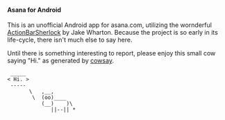 #### Asana for Android

This is an unofficial Android app for asana.com,
utilizing the wornderful [ActionBarSherlock](http://actionbarsherlock.com) by
Jake Wharton.  Because the project is so early in its life-cycle, there isn't
much else to say here.

Until there is something interesting to report, please enjoy this small cow
saying "Hi." as generated by
[cowsay](http://www.nog.net/~tony/warez/cowsay.shtml).

     _____
    < Hi. >
     -----
           \   ,__,
            \  (oo)____
               (__)    )\
                  ||--|| *
